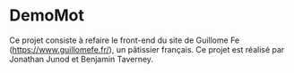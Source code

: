 # DemoMot
Ce projet consiste à refaire le front-end du site de Guillome Fe (https://www.guillomefe.fr/), un pâtissier français.
Ce projet est réalisé par Jonathan Junod et Benjamin Taverney.

